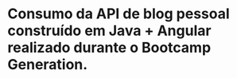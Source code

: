 # Consumo da API de blog pessoal construído em Java + Angular realizado durante o Bootcamp Generation.
